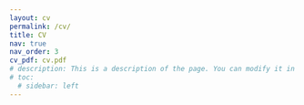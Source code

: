 ```yaml
---
layout: cv
permalink: /cv/
title: CV
nav: true
nav_order: 3
cv_pdf: cv.pdf
# description: This is a description of the page. You can modify it in '_pages/cv.md'. You can also change or remove the top pdf download button.
# toc:
  # sidebar: left
---
```

